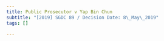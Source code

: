 ```yaml
---
title: Public Prosecutor v Yap Bin Chun
subtitle: "[2019] SGDC 89 / Decision Date: 8\_May\_2019"
tags: []

---
```


